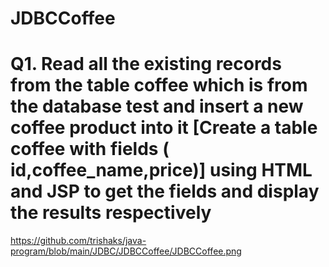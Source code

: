 # JDBCCoffee
# Q1. Read all the existing records from the table coffee which is from the database test and insert a new coffee product into it [Create a table coffee with fields ( id,coffee_name,price)] using HTML and JSP to get the fields and display the results respectively
https://github.com/trishaks/java-program/blob/main/JDBC/JDBCCoffee/JDBCCoffee.png
